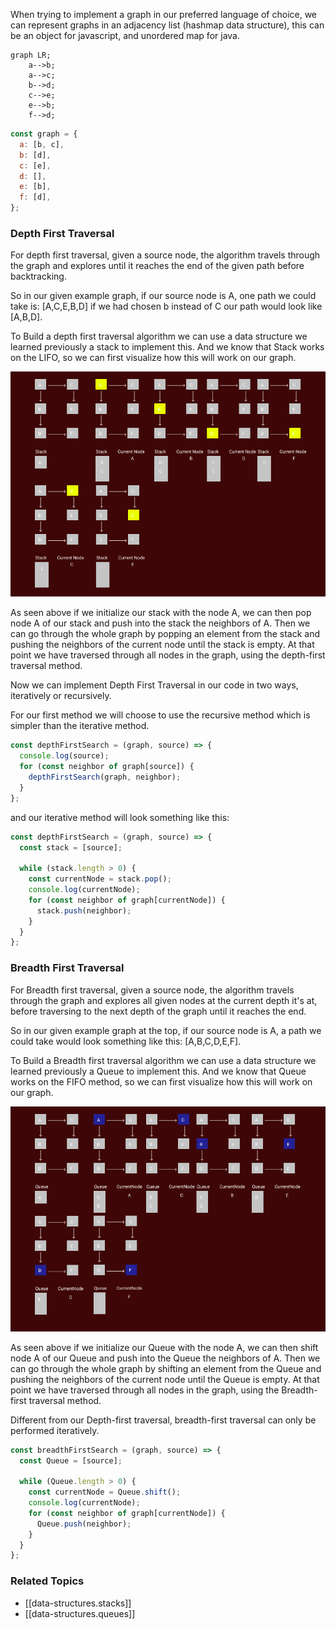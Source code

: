 
When trying to implement a graph in our preferred language of choice, we can represent graphs in an adjacency list (hashmap data structure), this can be an object for javascript, and unordered map for java.

```mermaid
graph LR;
    a-->b;
    a-->c;
    b-->d;
    c-->e;
    e-->b;
    f-->d;
```

```javascript
const graph = {
  a: [b, c],
  b: [d],
  c: [e],
  d: [],
  e: [b],
  f: [d],
};
```

### Depth First Traversal

For depth first traversal, given a source node, the algorithm travels through the graph and explores until it reaches the end of the given path before backtracking.

So in our given example graph, if our source node is A, one path we could take is: [A,C,E,B,D] if we had chosen b instead of C our path would look like [A,B,D].

To Build a depth first traversal algorithm we can use a data structure we learned previously a stack to implement this. And we know that Stack works on the LIFO, so we can first visualize how this will work on our graph.

![](/assets/images/2022-01-28-08-36-17.png)

As seen above if we initialize our stack with the node A, we can then pop node A of our stack and push into the stack the neighbors of A. Then we can go through the whole graph by popping an element from the stack and pushing the neighbors of the current node until the stack is empty. At that point we have traversed through all nodes in the graph, using the depth-first traversal method.

Now we can implement Depth First Traversal in our code in two ways, iteratively or recursively.

For our first method we will choose to use the recursive method which is simpler than the iterative method.

```javascript
const depthFirstSearch = (graph, source) => {
  console.log(source);
  for (const neighbor of graph[source]) {
    depthFirstSearch(graph, neighbor);
  }
};
```

and our iterative method will look something like this:

```javascript
const depthFirstSearch = (graph, source) => {
  const stack = [source];

  while (stack.length > 0) {
    const currentNode = stack.pop();
    console.log(currentNode);
    for (const neighbor of graph[currentNode]) {
      stack.push(neighbor);
    }
  }
};
```

### Breadth First Traversal

For Breadth first traversal, given a source node, the algorithm travels through the graph and explores all given nodes at the current depth it's at, before traversing to the next depth of the graph until it reaches the end.

So in our given example graph at the top, if our source node is A, a path we could take would look something like this: [A,B,C,D,E,F].

To Build a Breadth first traversal algorithm we can use a data structure we learned previously a Queue to implement this. And we know that Queue works on the FIFO method, so we can first visualize how this will work on our graph.

![](/assets/images/2022-01-28-09-01-03.png)

As seen above if we initialize our Queue with the node A, we can then shift node A of our Queue and push into the Queue the neighbors of A. Then we can go through the whole graph by shifting an element from the Queue and pushing the neighbors of the current node until the Queue is empty. At that point we have traversed through all nodes in the graph, using the Breadth-first traversal method.

Different from our Depth-first traversal, breadth-first traversal can only be performed iteratively.

```javascript
const breadthFirstSearch = (graph, source) => {
  const Queue = [source];

  while (Queue.length > 0) {
    const currentNode = Queue.shift();
    console.log(currentNode);
    for (const neighbor of graph[currentNode]) {
      Queue.push(neighbor);
    }
  }
};
```

### Related Topics

- [[data-structures.stacks]]
- [[data-structures.queues]]
